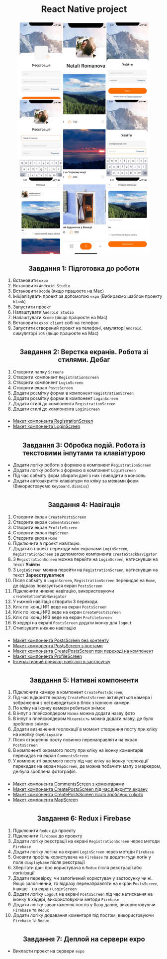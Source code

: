 # <div align=center>React Native project</div>

###

<div align=center>
  <img src="https://github.com/IrynkaKol/react-native-project/blob/main/assets/colage.png" alt="MyCollages" />
</div>

## <div align=center>Завдання 1: Підготовка до роботи</div>

1. Встановити `expo`
2. Встановити `Android Studio`
3. Встановити `Xcode` (якщо працюєте на Mac)
4. Ініціалізувати проект за допомогою `expo` (Вибираємо шаблон проекту `blank`)
5. Запустити проект
6. Налаштувати `Android Studio`
7. Налаштувати `Xcode` (якщо працюєте на Mac)
8. Встановити `expo client` собі на телефон
9. Запустити створений проект на телефоні, емуляторі `Android`, симуляторі `iOS` (якщо працюєте на Mac)

#

## <div align=center>Завдання 2: Верстка екранів. Робота зі стилями. Дебаг</div>

1. Створити папку `Screens`
2. Створити компонент `RegistrationScreen`
3. Створити компонент `LoginScreen`
4. Створити екран `PostsScreen`
5. Додати розмітку форми в компонент `RegistrationScreen`
6. Додати розмітку форми в компонент `LoginScreen`
7. Додати стилі до компонента `RegistrationScreen`
8. Додати стилі до компонента `LoginScreen`

###

- [Макет компонента RegistrationScreen](<https://www.figma.com/file/YqWLNarVE4x1zkXa6PYJfi/Homework-(Copy)-(Copy)?type=design&node-id=3-26>)
- [Макет компонента LoginScreen](<https://www.figma.com/file/YqWLNarVE4x1zkXa6PYJfi/Homework-(Copy)-(Copy)?node-id=12-0&t=tkIKc4K19uOKNunb-0>)

#

## <div align=center>Завдання 3: Обробка подій. Робота із текстовими інпутами та клавіатурою</div>

- Додати логіку роботи з формою в компонент `RegistrationScreen`
- Додати логіку роботи з формою в компонент `LoginScreen`
- Під час сабміту форм збирати дані з них і виводити в консоль
- Додати автозакриття клавіатури по кліку за межами форм (Використовуємо `Keyboard.dismiss`)

#

## <div align=center>Завдання 4: Навігація</div>

1. Створити екран `CreatePostsScreen`
2. Створити екран `CommentsScreen`
3. Створити екран `ProfileScreen`
4. Створити екран `MapScreen`
5. Створити екран `Home`
6. Підключити в проект навігацію.
7. Додати в проект переходи між екранами `LoginScreen`, `RegistrationScreen` за допомогою компонента `createStackNavigator`
8. З `RegistrationScreen` можна перейти на `LoginScreen`, натиснувши на текст <b>Увійти</b>
9. З `LoginScreen` можна перейти на `RegistrationScreen`, натиснувши на текст <b>Зареєструватися</b>
10. Після сабміту в `LoginScreen`, `RegistrationScreen` перекидає на `Home`, де відразу показується екран `PostsScreen`
11. Підключити нижню навігацію, використовуючи `createBottomTabNavigator`
12. У нижній навігації створити 3 переходи.
13. Клік по іконці №1 веде на екран `PostsScreen`
14. Клік по іконці №2 веде на екран `CreatePostsScreen`
15. Клік по іконці №3 веде на екран `ProfileScreen`
16. В хедері на екрані `PostsScreen` додати іконку для `logout`
17. Стилізувати нижню навігацію

###

- [Макет компонента PostsScreen без контенту](<https://www.figma.com/file/YqWLNarVE4x1zkXa6PYJfi/Homework-(Copy)-(Copy)?node-id=12-47>)
- [Макет компонента PostsScreen з постами](<https://www.figma.com/file/YqWLNarVE4x1zkXa6PYJfi/Homework-(Copy)-(Copy)?node-id=36-86&t=zLy5KtBgsPgUDWY3-0>)
- [Макет компонента CreatePostsScreen при переході на компонент](<https://www.figma.com/file/YqWLNarVE4x1zkXa6PYJfi/Homework-(Copy)-(Copy)?node-id=36-13&t=4MUcNtbjSdtiKXV7-0>)
- [Макет компонента ProfileScreen](<https://www.figma.com/file/YqWLNarVE4x1zkXa6PYJfi/Homework-(Copy)-(Copy)?node-id=36-13&t=kFkFeqKaLVknGboO-0>)
- [Інтерактивний приклад навігації в застосунку](<https://www.figma.com/file/YqWLNarVE4x1zkXa6PYJfi/Homework-(Copy)-(Copy)?node-id=36-86&t=YKQMU635gnlpvN39-0>)

#

## <div align=center>Завдання 5: Нативні компоненти</div>

1. Підключити камеру в компонент `CreatePostsScreen`;
2. Під час відкриття екрану `CreatePostsScreen` активується камера і зображення з неї виводиться в блок з іконкою камери
3. По кліку на іконку камери робиться знімок
4. В інпут з плейсхолдером `Назва` можна додати назву фото
5. В інпут з плейсхолдером `Місцевість` можна додати назву, де було зроблено знімок
6. Додати визначення геолокації в момент створення посту при кліку на кнопку `Опублікувати`
7. Після створення посту повинно перенаправляти на екран `PostsScreen`
8. В компоненті окремого посту при кліку на іконку коментарів перекидає на екран `CommentsScreen`
9. У компоненті окремого посту під час кліку на іконку геолокації перекидає на екран `MapScreen`, де можна побачити мапу з маркером, де була зроблена фотографія.

###

- [Макет компонента CommentsScreen з коментарями](<https://www.figma.com/file/YqWLNarVE4x1zkXa6PYJfi/Homework-(Copy)-(Copy)?node-id=41-0&t=vDyJjIvhOk6v4uZ7-0>)
- [Макет компонента CreatePostsScreen під час відкриття екрану](<https://www.figma.com/file/YqWLNarVE4x1zkXa6PYJfi/Homework-(Copy)-(Copy)?node-id=36-86&t=hdpZPYSLTyS7klkX-0>)
- [Макет компонента CreatePostsScreen після зробленого фото](<https://www.figma.com/file/YqWLNarVE4x1zkXa6PYJfi/Homework-(Copy)-(Copy)?node-id=36-13&t=5kWIH0XRsJwnJfHy-0>)
- [Макет компонента MapScreen](<https://www.figma.com/file/YqWLNarVE4x1zkXa6PYJfi/Homework-(Copy)-(Copy)?node-id=43-54&t=58UisgPOnMIySl1m-0>)

#

## <div align=center>Завдання 6: Redux і Firebase</div>

1. Підключити `Redux` до проекту
2. Підключити `Firebase` до проекту
3. Додати логіку реєстрації на екрані `RegistrationScreen` через методи `Firebase`
4. Додати логіку логіна на екрані `LoginScreen` через методи `Firebase`
5. Оновити профіль користувача на `Firebase` та додати туди логін у поле `displayName` після реєстрації
6. Зберігати дані про користувача в `Redux` після реєстрації або логінізації
7. Додати перевірку, чи залогінений користувач у застосунку чи ні. Якщо залогінений, то відразу перенаправляти на екран `PostsScreen`, інакше - на екран `LoginScreen`
8. Додати логіку `Logout` на екрані `PostsScreen` під час натискання на іконку в хедері, використовуючи методи `Firebase`
9. Додати логіку завантаження постів у базу даних, використовуючи `Firebase` та `Redux`
10. Додати логіку додавання коментаря під постом, використовуючи `Firebase` та `Redux`

#

## <div align=center>Завдання 7: Деплой на сервери expo</div>

- Викласти проект на сервери `expo`
